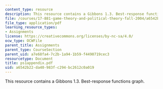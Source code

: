 ```yaml
---
content_type: resource
description: This resource contains a Gibbons 1.3. Best-response functions graph.
file: /courses/17-881-game-theory-and-political-theory-fall-2004/a6542b22da40983fc294bc2612c0a019_ps1appendix.pdf
file_type: application/pdf
learning_resource_types:
- Assignments
license: https://creativecommons.org/licenses/by-nc-sa/4.0/
ocw_type: OCWFile
parent_title: Assignments
parent_type: CourseSection
parent_uid: a7e68fa4-7c2b-1a94-1b59-f4490719cec3
resourcetype: Document
title: ps1appendix.pdf
uid: a6542b22-da40-983f-c294-bc2612c0a019
---
```

This resource contains a Gibbons 1.3. Best-response functions graph.